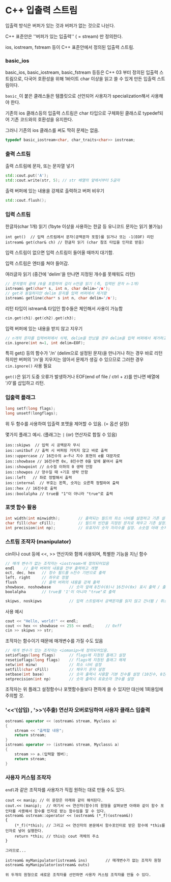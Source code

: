 # C++ 입출력 스트림

입출력 방식은 버퍼가 있는 것과 버퍼가 없는 것으로 나뉜다.

C++ 표준안은 ''버퍼가 있는 입출력'' ( = stream) 만 정의한다.

ios, iostream, fstream  등이 C++ 표준안에서 정의된 입출력 스트림.



### basic_ios

basic_ios, basic_iostream, basic_fstream 등등은 C++ 03 부터 정의된 입출력 스트림으로, 다국어 호환성을 위해 1바이트 char 이상을 읽고 쓸 수 있게 만든 입출력 스트림이다.

`basic_`이 붙은 클래스들은 템플릿으로 선언되어 사용자가 specialization해서 사용해야 한다.

기존의 ios 클래스등의 입출력 스트림은 char 타입으로 구체화된 클래스로 typedef되어 기존 코드와의 호환성을 유지한다.

그러니 기존의 ios 클래스를 써도 딱히 문제는 없음.

```cpp
typedef basic_iostream<char, char_traits<char>> iostream;
```



### 출력 스트림

출력 스트림에 문자, 또는 문자열 넣기

```cpp
std::cout.put('A');
std::cout.write(str, 5); // str 배열의 앞에서부터 5글자
```

출력 버퍼에 있는 내용을 강제로 출력하고 버퍼 비우기

```cpp
std::cout.flush();
```



### 입력 스트림

한글자(char 1개) 읽기  (1byte 이상을 사용하는 한글 등 유니코드 문자는 읽기 불가능)

```
int get()  // 입력 스트림에서 문자(공백문자 포함)를 읽거나 또는 -1(EOF) 리턴 
istream& get(char& ch) // 한글자 읽기 (char 참조 타입을 인자로 받음)
```

입력 스트림이 없으면 입력 스트림이 들어올 때까지 대기함.

입력 스트림은 엔터를 쳐야 들어감.



여러글자 읽기 (중간에 'delim'을 만나면 지정된 개수를 못채워도 리턴)

```cpp
// 문자열의 끝에 /0을 포함하여 길이 n만큼 읽기 (즉, 입력된 문자 n-1개)
istream& get(char* s, int n, char delim='/n');
// get과 동일하지만 delim 문자를 입력 버퍼에서 제거함
istream& getline(char* s int n, char delim='/n');
```



리턴 타입이 istream& 타입인 함수들은 체인해서 사용이 가능함

```cpp
cin.get(ch1).get(ch2).get(ch3);
```



입력 버퍼에 있는 내용을 받지 않고 지우기

```cpp
// n개의 문자를 입력버퍼에서 삭제, delim을 만났을 경우 delim을 입력 버퍼에서 제거하고 즉시 리턴
cin.ignore(int n=1, int delim=EOF); 
```

특히 get() 등의 함수가  '/n' (delim으로 설정된 문자)을 만나거나 하는 경우 바로 리턴하지만 버퍼의 '/n'을 지우지는 않아서 문제가 생길 수 있으므로 그러한 경우 `cin.ignore()` 사용 필요



`get()`은 읽기 도중 오류가 발생하거나 EOF(end of file / ctrl + z)를 만나면 배열에 '/0'를 삽입하고 리턴.



### 입출력 플래그

```cpp
long setf(long flags);
long unsetf(longflags);
```

위 두 함수를 사용하여 입출력 포멧을 제어할 수 있음. (= 옵션 설정)

몇가지 플래그 예시. (플래그는 `|` (or) 연산자로 합칠 수 있음)

```
ios::skipws  // 입력 시 공백문자 무시
ios::unitbuf // 출력 시 버퍼링 거치지 않고 바로 출력
ios::uppercase // 16진수의 a~f나 지수 표현의 e를 대문자로
ios::showbase // 16진수면 0x, 8진수면 0을 앞에 붙여서 출력
ios::showpoint // 소수점 이하의 0 생략 안함
ios::showpos // 양수일 때 +기호 생략 안함
ios::left	// 좌로 정렬해서 출력
ios::internal  // 부호는 왼쪽, 숫자는 오른쪽 정렬하여 출력
ios::hex // 16진수로 출력
ios::boolalpha // true를 "1"이 아니라 "true"로 출력
```



### 포맷 함수 활용

```cpp
int width(int minwidth);		// 출력되는 필드의 최소 너비를 설정하고 기존 설정값 리턴
char fill(char cFill);			// 필드의 빈칸을 지정된 문자로 채우고 기존 설정값 리턴
int precision(int np);			// 유효자리 숫자 자리수를 설정. 소숫점 아래 숫자 갯수가 아님에 주의
```



### 스트림 조작자 (manipulator)

cin이나 cout 등에 <<, >> 연산자와 함께 사용되며, 특별한 기능을 지닌 함수

```cpp
// 매개 변수가 없는 조작자는 <iostream>에 정의되어있음
endl	// 출력 버퍼의 내용을 전부 출력하고 개행
oct, dec, hex	// 정수 필드를 n진수 기반으로 출력
left, right		// 좌우로 정렬
flush			// 출력 버퍼의 내용을 강제 출력
showbase, noshowbase		// 숫자 앞에 8진수(0)나 16진수(0x) 표시 출력 / 출력 안함
boolalpha		// true를 '1'이 아니라 "true"로 출력

skipws, noskipws			// 입력 스트림에서 공백문자를 읽지 않고 건너뜀 / 취소
```

사용 예시

```cpp
cout << "Hello, world!" << endl;
cout << hex << showbase << 255 << endl;		// 0xff
cin >> skipws >> str;
```

조작자는 함수이기 때문에 매개변수를 가질 수도 있음

```cpp
// 매개 변수가 있는 조작자는 <iomanip>에 정의되어있음.
setioflags(long flags)		// flags에 지정된 플래그 설정
resetioflags(long flags)	// flags에 지정된 플래그 해제
setw(int minw)				// 최소 너비 설정
setfill(char cFill)			// 채우기 문자 설정
setbase(int base)			// 숫자 출력시 사용할 기본 진수를 설정 (10진수, 8진수, 16진수)
setprecision(int np)		// 숫자 출력시 유효숫자 갯수를 설정
```

조작자는 위 플래그 설정함수나 포맷함수들보다 편하게 쓸 수 있지만 대신에 1회용임에 주의할 것.



### '<<'(삽입) , '>>'(추출) 연산자 오버로딩하여 사용자 클래스 입출력

```cpp
ostream& operator << (ostream& stream, Myclass a)
{
    stream << "출력할 내용";
    return stream;
}
istream& operator >> (istream& stream, Myclass& a)
{
    stream >> a.(입력할 멤버);
    return stream;
}
```



### 사용자 커스텀 조작자 

`endl`과 같은 조작자를 사용자가 직접 원하는 대로 만들 수도 있다.

```
cout << manip; // 이 문장은 아래와 같이 해석된다.
cout.<< (manip);  // 여기서 << 연산자(함수)의 원형을 살펴보면 아래와 같이 함수 포인터를 사용해서 함수를 인자로 받는 함수임을 알 수 있다.
ostream& ostream::operator << (ostream& (*_f)(ostream&)) 
{
	(*_f)(*this); // 그리고 << 연산자의 본문에서 함수포인터로 받은 함수에 *this를 인자로 넣어 실행한다.
	return *this; // this는 cout 객체의 주소
}

그러므로...

istream& myManipulator(istream& ins)		// 매개변수가 없는 조작자 원형
ostream& myManipulator(ostream& outs)

위 두개의 원형으로 새로운 조작자를 선언하면 사용자 커스텀 조작자를 만들 수 있다.
```

